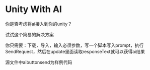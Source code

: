 # Unity With AI

你是否考虑将ai接入到你的unity？


试试这个简易的解决方案

你只需要：下载，导入，输入必须参数，写一个脚本写入prompt，执行SendRequest，然后在update里面读取responseText就可以获得ai结果

源文件中aibuttonsend为样例代码
